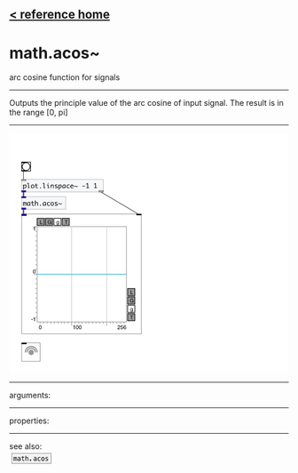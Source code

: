 [< reference home](index.html)
---

# math.acos~


arc cosine function for signals

---

Outputs the principle value of the arc cosine of input signal. The result is in
            the range [0, pi]
<br>


---


![example](examples/math.acos~-example.jpg)

---
arguments:


---
properties:


---
see also:<br>
[![math.acos](img/object_math.acos.png)](math.acos.html)
